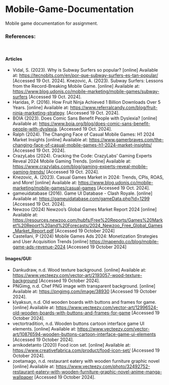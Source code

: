# Mobile-Game-Documentation
 Mobile game documentation for assignment.

### References:
​

#### Articles​

- Vidal, S. (2023). Why is Subway Surfers so popular?  [online] Available at: https://tecnobits.com/en/por-que-subway-surfers-es-tan-popular/ [Accessed 19 Oct. 2024].​
Knezovic,  A. (2023). Subway Surfers: Lessons from the Record-Breaking Mobile Game. [online] Available at: https://www.blog.udonis.co/mobile-marketing/mobile-games/subway-surfers [Accessed 19 Oct. 2024].​
- Haridas, P. (2016). How Fruit Ninja Achieved 1 Billion Downloads Over 5 Years. [online] Available at: https://www.referralcandy.com/blog/fruit-ninja-marketing-strategy. [Accessed 19 Oct. 2024].​
- BOIA (2023). Does Comic Sans Benefit People with Dyslexia? [online] Available at: https://www.boia.org/blog/does-comic-sans-benefit-people-with-dyslexia. [Accessed 19 Oct. 2024].​
- Ralph (2024). The Changing Face of Casual Mobile Games: H1 2024 Market Insights [online] Available at: https://www.gamerbraves.com/the-changing-face-of-casual-mobile-games-h1-2024-market-insights/ [Accessed 19 Oct. 2024].​
- CrazyLabs (2024). Cracking the Code: CrazyLabs’ Gaming Experts Reveal 2024 Mobile Gaming Trends. [online] Available at: https://www.crazylabs.com/blog/gaming-experts-reveal-mobile-gaming-trends/ [Accessed 19 Oct. 2024].​
- Knezovic,  A. (2023). Casual Games Market in 2024: Trends, CPIs, ROAS, and More! [online] Available at: https://www.blog.udonis.co/mobile-marketing/mobile-games/casual-games [Accessed 19 Oct. 2024].​
- gameuidatabase (2016). Game UI Database - Clash Royale. [online] Available at: https://gameuidatabase.com/gameData.php?id=1299 [Accessed 19 Oct. 2024].​
- Newzoo (2024) Newzoo’s Global Games Market Report 2024 [online] Available at: https://resources.newzoo.com/hubfs/Free%20Reports/Games%20Market%20Report%20and%20Forecasts/2024_Newzoo_Free_Global_Games_Market_Report.pdf [Accessed 19 October 2024]​
- Castellani, P (2024) Mobile Games Ads 2024: Monetization Strategies and User Acquisition Trends [online] https://mapendo.co/blog/mobile-game-ads-revenue-2024 [Accessed 19 October 2024]

#### Images/GUI:​

- Dankudraw, n.d. Wood texture background. [online] Available at: https://www.vecteezy.com/vector-art/2193057-wood-texture-background [Accessed 19 October 2024].​
- PNGimg, n.d. Chef PNG image with transparent background. [online] Available at: https://pngimg.com/image/38930 [Accessed 19 October 2024].​
- klyaksun, n.d. Old wooden boards with buttons and frames for game.  [online] Available at: https://www.vecteezy.com/vector-art/12996524-old-wooden-boards-with-buttons-and-frames-for-game [Accessed 19 October 2024].​
- vectortradition, n.d. Wooden buttons cartoon interface game UI elements. [online] Available at: https://www.vecteezy.com/vector-art/10876594-wooden-buttons-cartoon-interface-game-ui-elements [Accessed 19 October 2024].​
- arnikodetanto (2020) Food icon set. [online]  Available at: https://www.creativefabrica.com/product/food-icon-set/ [Accessed 19 October 2024].​
- zoetamago, n.d. restaurant eatery with wooden furniture graphic novel [online] Available at: https://www.vecteezy.com/photo/32492752-restaurant-eatery-with-wooden-furniture-graphic-novel-anime-manga-wallpaper [Accessed 19 October 2024].​
